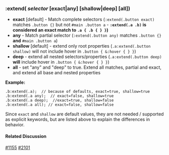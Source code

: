 ### :extend( *selector* [exact|any] [shallow|deep] [all])
* **exact** [default] - Match complete selectors (```:extend(.button exact)``` matches ```.button {}``` but not ```#main .button a``` - **```:extend(.a .b)``` is considered an exact match to ```.a { .b { } }```)**
* **any** - Match partial selector (```:extend(.button any)``` matches ```.button {}``` **and** ```#main .button a```)
* **shallow** [default] - extend only root properties (```.a:extend(.button shallow)``` will not include hover in ```.button { &:hover { } }```)
* **deep** - extend all nested selectors/properties (```.a:extend(.button deep)``` **will** include hover in ```.button { &:hover { } }```)
* **all** - set "any" and "deep" to true. Extend all matches, partial and exact, and extend all base and nested properties

**Example:**
```
.b:extend(.a);  // because of defaults, exact=true, shallow=true
.b:extend(.a any);  // exact=false, shallow=true
.b:extend(.a deep);  //exact=true, shallow=false
.b:extend(.a all); // exact=false, shallow=false
```
Since ```exact``` and ```shallow``` are default values, they are not needed / supported as explicit keywords, but are listed above to explain the differences in behavior.

#### Related Discussion
[#1155](/less/less.js/issues/1155) [#2101](/less/less.js/issues/2101)
